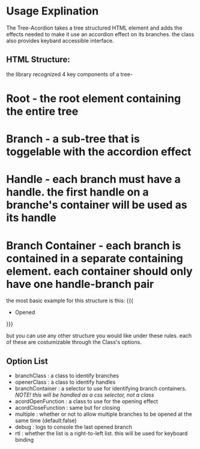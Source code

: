 Usage Explination
===================
The Tree-Acordion takes a tree structured HTML element and adds the effects needed to make it use an accordion effect on its branches.
the class also provides keybard accessible interface.

HTML Structure:
----------------
the library recognized 4 key components of a tree-
  # Root - the root element containing the entire tree
  # Branch - a sub-tree that is toggelable with the accordion effect
  # Handle - each branch must have a handle. the first handle on a branche's container will be used as its handle
  # Branch Container - each branch is contained in a separate containing element. each container should only have one handle-branch pair

the most basic example for this structure is this:
{{{
<ul id='root'><!-- a root element --/>
	<li> <!--  a container --/>
		<span class='handle'>open Me 1</span> <!-- a handle --/>
		<ul class='branch'> <!-- a branch -->
			<li>Opened</li>
		</ul>
	</li>
</ul>
}}}

but you can use any other structure you would like under these rules.
each of these are costumizable through the Class's options.

Option List
------------
  * branchClass : a class to identify branches
  * openerClass : a class to identify handles
  * branchContainer : a selector to use for identifying branch containers. _NOTE! this will be handled as a css selector, not a class_
  * acordOpenFunction : a class to use for the opening effect
  * acordCloseFunction : same but for closing
  * multiple : whether or not to allow multiple branches to be opened at the same time (default:false)
  * debug : logs to console the last opened branch
  * rtl : whether the list is a right-to-left list. this will be used for keyboard binding
